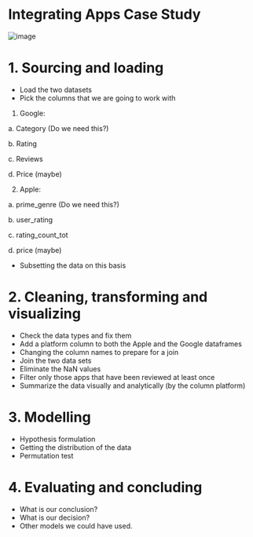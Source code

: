 # Integrating Apps Case Study

![image](https://user-images.githubusercontent.com/86930309/222280033-f03e2a62-1024-4319-a972-ac927201e676.png)

# 1. Sourcing and loading

- Load the two datasets
- Pick the columns that we are going to work with
1. Google:
 
a. Category (Do we need this?)

b. Rating

c. Reviews

d. Price (maybe)

2. Apple:

a. prime_genre (Do we need this?)

b. user_rating

c. rating_count_tot

d. price (maybe)

- Subsetting the data on this basis

# 2. Cleaning, transforming and visualizing

- Check the data types and fix them
- Add a platform column to both the Apple and the Google dataframes
- Changing the column names to prepare for a join
- Join the two data sets
- Eliminate the NaN values
- Filter only those apps that have been reviewed at least once
- Summarize the data visually and analytically (by the column platform)

# 3. Modelling

- Hypothesis formulation
- Getting the distribution of the data
- Permutation test

# 4. Evaluating and concluding

- What is our conclusion?
- What is our decision?
- Other models we could have used.
